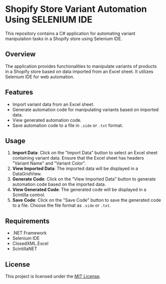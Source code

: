 # Shopify Store Variant Automation Using SELENIUM IDE

This repository contains a C# application for automating variant manipulation tasks in a Shopify store using Selenium IDE.

## Overview
The application provides functionalities to manipulate variants of products in a Shopify store based on data imported from an Excel sheet. It utilizes Selenium IDE for web automation.

## Features
- Import variant data from an Excel sheet.
- Generate automation code for manipulating variants based on imported data.
- View generated automation code.
- Save automation code to a file in `.side` or `.txt` format.

## Usage
1. **Import Data**: Click on the "Import Data" button to select an Excel sheet containing variant data. Ensure that the Excel sheet has headers "Variant Name" and "Variant Color".
2. **View Imported Data**: The imported data will be displayed in a DataGridView.
3. **Generate Code**: Click on the "View Imported Data" button to generate automation code based on the imported data.
4. **View Generated Code**: The generated code will be displayed in a Scintilla control.
5. **Save Code**: Click on the "Save Code" button to save the generated code to a file. Choose the file format as `.side` or `.txt`.

## Requirements
- .NET Framework
- Selenium IDE
- ClosedXML.Excel
- ScintillaNET

## License
This project is licensed under the [MIT License](LICENSE).
